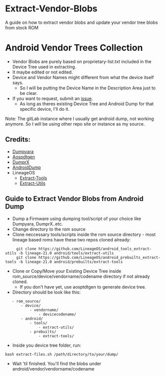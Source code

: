 # Extract-Vendor-Blobs
A guide on how to extract vendor blobs and update your vendor tree blobs from stock ROM

# Android Vendor Trees Collection
- Vendor Blobs are purely based on proprietary-list.txt included in the Device Tree used in extracting.
- It maybe edited or not edited.
- Device and Vendor Names might different from what the device itself says.
    - So I will be putting the Device Name in the Description Area just to be clear.
- If you want to request, submit an [issue](https://github.com/Vendor-Blobs/.github/issues).
    - As long as theres existing Device Tree and Android Dump for that specific device, I'll do it.
    
Note: The gitLab instance where I usually get android dump, not working anymore. So I will be using other repo site or instance as my source.


## Credits:
- [Dumpyara](https://github.com/sebaubuntu-python/dumpyara)
- [Aospdtgen](https://github.com/sebaubuntu-python/aospdtgen)
- [DumprX](https://github.com/DumprX/DumprX)
- [AndroidDump](https://github.com/AndroidDumps/dumpyara)
- LineageOS
    - [Extract-Tools](https://github.com/LineageOS/android_prebuilts_extract-tools)
    - [Extract-Utils](https://github.com/LineageOS/android_tools_extract-utils)
    
## Guide to Extract Vendor Blobs from Android Dump
- Dump a Firmware using dumping tool/script of your choice like Dumpyara, DumprX..etc.
- Change directory to the rom source
- Clone neccessary tools/scripts inside the rom source directory - most lineage based roms have these two repos cloned already:
```
     git clone https://github.com/LineageOS/android_tools_extract-utils -b lineage-21.0 android/tools/extract-utils
     git clone https://github.com/LineageOS/android_prebuilts_extract-tools -b lineage-21.0 android/prebuilts/extract-tools
```
 - Clone or Copy/Move your Existing Device Tree inside rom_source/device/vendorname/codename directory if not already cloned.
    - If you don't have yet, use aosptdtgen to generate device tree.
 - Directory should be look like this:
 ```
    - rom_source/
        - device/
            - vendorname/
                - devicecodename/
        - android/
            - tools/
                - extract-utils/
            - prebuilts/
                - extract-tools/
  ```
  - Inside you device tree folder, run:
  ```
  bash extract-files.sh /path/directory/to/your/dump/
  ```
  - Wait 'til finished. You'll find the blobs under android/vendor/vendorname/codename
    
